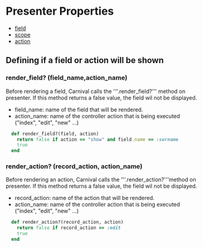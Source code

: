 # Presenter Properties

- [field](field.md)
- [scope](scope.md)
- [action](action.md)

## Defining if a field or action will be shown

### render_field? (field_name,action_name)
Before rendering a field, Carnival calls the '''.render_field?''' method on presenter. If this method returns a false value, the field wil not be displayed. 

* field_name: name of the field that will be rendered. 
* action_name: name of the controller action that is being executed ("index", "edit", "new" ...) 

```ruby
  def render_field?(field, action)
    return false if action == "show" and field.name == :surname
    true
  end
```
### render_action? (record_action, action_name)
Before rendering an action, Carnival calls the '''.render_action?'''method on presenter. If this method returns a false value, the field wil not be displayed.   

* record_action: name of the action that will be rendered. 
* action_name: name of the controller action that is being executed ("index", "edit", "new" ...) 

```ruby
  def render_action?(record_action, action)
    return false if record_action == :edit
    true
  end
```
